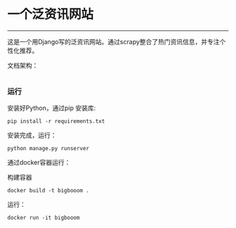 # 一个泛资讯网站

----------------

这是一个用Django写的泛资讯网站。通过scrapy整合了热门资讯信息，并专注个性化推荐。

文档架构：
```

```

### 运行
安装好Python，通过pip 安装库:

```pip install -r requirements.txt```

安装完成，运行：

```python manage.py runserver```

通过docker容器运行：

构建容器
```
docker build -t bigbooom .
```

运行：
```
docker run -it bigbooom
```